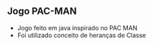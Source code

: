 ## Jogo PAC-MAN

- Jogo feito em java inspirado no PAC MAN
- Foi utilizado conceito de heranças de Classe
